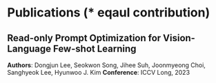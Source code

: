 # Publications (* eqaul contribution)

## Read-only Prompt Optimization for Vision-Language Few-shot Learning
**Authors**: Dongjun Lee, Seokwon Song, Jihee Suh, Joonmyeong Choi, Sanghyeok Lee, Hyunwoo J. Kim
**Conference**: ICCV Long, 2023